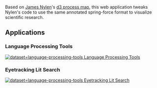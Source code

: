 Based on [James Nylen](https://github.com/nylen "James Nylen")'s [d3 process map](https://github.com/nylen/d3-process-map "d3_process_map"), this web application tweaks Nylen's code to use the same annotated spring-force format to visualize scientific research.

## Applications

### Language Processing Tools
[![dataset=language-processing-tools](https://raw.githubusercontent.com/shnizzedy/nylen-d3-process-map/master/img/thumb-language-processing-tools.png)
Language Processing Tools](http://vasegurt.com/jon/cmi/nylen-d3-process-map/ "dataset=language-processing-tools")

### Eyetracking Lit Search
[![dataset=language-processing-tools](https://raw.githubusercontent.com/shnizzedy/nylen-d3-process-map/master/img/thumb-eyetracking-lit-search.png)
Eyetracking Lit Search](http://vasegurt.com/jon/cmi/nylen-d3-process-map/graph.php?dataset=eyetracking-lit-search "dataset=eyetracking-lit-search")
